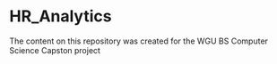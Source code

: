 # HR_Analytics

The content on this repository was created for the WGU BS Computer Science Capston project
